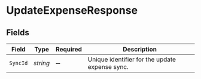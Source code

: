 # UpdateExpenseResponse


## Fields

| Field                                          | Type                                           | Required                                       | Description                                    |
| ---------------------------------------------- | ---------------------------------------------- | ---------------------------------------------- | ---------------------------------------------- |
| `SyncId`                                       | *string*                                       | :heavy_minus_sign:                             | Unique identifier for the update expense sync. |
